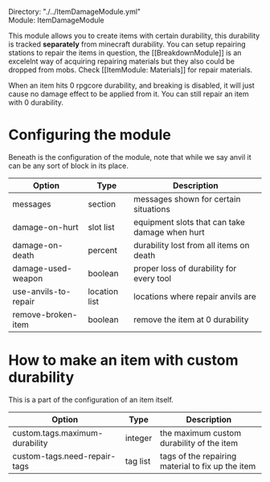 Directory: "./../ItemDamageModule.yml"  
Module: ItemDamageModule

This module allows you to create items with certain durability, this durability is tracked **separately** from minecraft durability. You can setup repairing stations to repair the items in question, the [[BreakdownModule]] is an excelelnt way of acquiring repairing materials but they also could be dropped from mobs. Check [[ItemModule: Materials]] for repair materials.

When an item hits 0 rpgcore durability, and breaking is disabled, it will just cause no damage effect to be applied from it. You can still repair an item with 0 durability.

# Configuring the module

Beneath is the configuration of the module, note that while we say anvil it can be any sort of block in its place.

| Option | Type | Description |
|-|-|-|
| messages | section | messages shown for certain situations |
| damage-on-hurt | slot list | equipment slots that can take damage when hurt |
| damage-on-death | percent | durability lost from all items on death |
| damage-used-weapon | boolean | proper loss of durability for every tool |
| use-anvils-to-repair | location list | locations where repair anvils are |
| remove-broken-item | boolean | remove the item at 0 durability |

# How to make an item with custom durability

This is a part of the configuration of an item itself.

| Option | Type | Description |
|-|-|-|
| custom.tags.maximum-durability | integer | the maximum custom durability of the item |
| custom-tags.need-repair-tags | tag list | tags of the repairing material to fix up the item |

